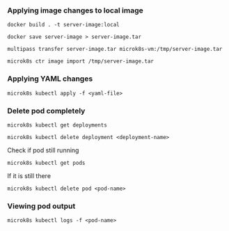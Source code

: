 ### Applying image changes to local image

```shell
docker build . -t server-image:local
```

```shell
docker save server-image > server-image.tar
```

```shell
multipass transfer server-image.tar microk8s-vm:/tmp/server-image.tar
```

```shell
microk8s ctr image import /tmp/server-image.tar
```
### Applying YAML changes
```shell
microk8s kubectl apply -f <yaml-file>
```
### Delete pod completely
```shell
microk8s kubectl get deployments
```

```shell
microk8s kubectl delete deployment <deployment-name>
```
Check if pod still running
```shell
microk8s kubectl get pods
```
If it is still there
```shell
microk8s kubectl delete pod <pod-name>
```

### Viewing pod output
```shell
microk8s kubectl logs -f <pod-name>
```
